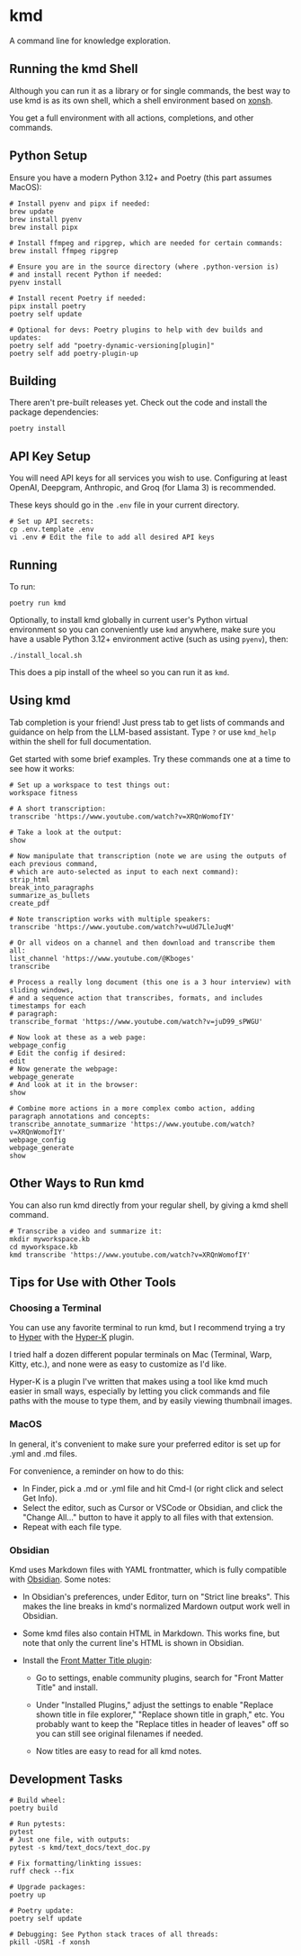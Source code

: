 # kmd

A command line for knowledge exploration.

## Running the kmd Shell

Although you can run it as a library or for single commands, the best way to use kmd
is as its own shell, which a shell environment based on [xonsh](https://xon.sh/).

You get a full environment with all actions, completions, and other commands.

## Python Setup

Ensure you have a modern Python 3.12+ and Poetry (this part assumes MacOS):

```shell
# Install pyenv and pipx if needed:
brew update
brew install pyenv
brew install pipx

# Install ffmpeg and ripgrep, which are needed for certain commands:
brew install ffmpeg ripgrep

# Ensure you are in the source directory (where .python-version is)
# and install recent Python if needed:
pyenv install

# Install recent Poetry if needed:
pipx install poetry
poetry self update

# Optional for devs: Poetry plugins to help with dev builds and updates:
poetry self add "poetry-dynamic-versioning[plugin]"
poetry self add poetry-plugin-up
```

## Building

There aren't pre-built releases yet. Check out the code and install the package dependencies:

```shell
poetry install
```

## API Key Setup

You will need API keys for all services you wish to use.
Configuring at least OpenAI, Deepgram, Anthropic, and Groq (for Llama 3) is recommended.

These keys should go in the `.env` file in your current directory.

```shell
# Set up API secrets:
cp .env.template .env 
vi .env # Edit the file to add all desired API keys
```

## Running

To run:

```shell
poetry run kmd
```

Optionally, to install kmd globally in current user's Python virtual environment so you can
conveniently use `kmd` anywhere, make sure you have a usable Python 3.12+ environment
active (such as using `pyenv`), then:

```shell
./install_local.sh
```

This does a pip install of the wheel so you can run it as `kmd`.

## Using kmd

Tab completion is your friend! Just press tab to get lists of commands and guidance on
help from the LLM-based assistant. Type `?` or use `kmd_help` within the shell for full
documentation.

Get started with some brief examples. Try these commands one at a time to see how it
works:

```shell
# Set up a workspace to test things out:
workspace fitness

# A short transcription:
transcribe 'https://www.youtube.com/watch?v=XRQnWomofIY'

# Take a look at the output:
show

# Now manipulate that transcription (note we are using the outputs of each previous command,
# which are auto-selected as input to each next command):
strip_html
break_into_paragraphs
summarize_as_bullets
create_pdf

# Note transcription works with multiple speakers:
transcribe 'https://www.youtube.com/watch?v=uUd7LleJuqM'

# Or all videos on a channel and then download and transcribe them all:
list_channel 'https://www.youtube.com/@Kboges'
transcribe

# Process a really long document (this one is a 3 hour interview) with sliding windows,
# and a sequence action that transcribes, formats, and includes timestamps for each
# paragraph:
transcribe_format 'https://www.youtube.com/watch?v=juD99_sPWGU'

# Now look at these as a web page:
webpage_config
# Edit the config if desired:
edit
# Now generate the webpage:
webpage_generate
# And look at it in the browser:
show

# Combine more actions in a more complex combo action, adding paragraph annotations and concepts:
transcribe_annotate_summarize 'https://www.youtube.com/watch?v=XRQnWomofIY'
webpage_config
webpage_generate
show
```

## Other Ways to Run kmd

You can also run kmd directly from your regular shell, by giving a kmd shell
command.

```
# Transcribe a video and summarize it:
mkdir myworkspace.kb
cd myworkspace.kb
kmd transcribe 'https://www.youtube.com/watch?v=XRQnWomofIY'
```

## Tips for Use with Other Tools

### Choosing a Terminal

You can use any favorite terminal to run kmd, but I recommend trying a try to
[Hyper](https://hyper.is/) with the [Hyper-K](https://github.com/jlevy/hyper-k)
plugin.

I tried half a dozen different popular terminals on Mac (Terminal, Warp, Kitty, etc.),
and none were as easy to customize as I'd like.

Hyper-K is a plugin I've written that makes using a tool like kmd much easier
in small ways, especially by letting you click commands and file paths with
the mouse to type them, and by easily viewing thumbnail images.

### MacOS

In general, it's convenient to make sure your preferred editor is set up for
.yml and .md files.

For convenience, a reminder on how to do this:

  - In Finder, pick a .md or .yml file and hit Cmd-I (or right click and select Get Info).
  - Select the editor, such as Cursor or VSCode or Obsidian, and click the "Change All…"
    button to have it apply to all files with that extension.
  - Repeat with each file type.

### Obsidian

Kmd uses Markdown files with YAML frontmatter, which is fully compatible with
[Obsidian](https://obsidian.md/). Some notes:

- In Obsidian's preferences, under Editor, turn on "Strict line breaks". This makes
  the line breaks in kmd's normalized Mardown output work well in Obsidian.

- Some kmd files also contain HTML in Markdown. This works fine, but note that only
  the current line's HTML is shown in Obsidian.

- Install the [Front Matter Title plugin](https://github.com/snezhig/obsidian-front-matter-title):

  - Go to settings, enable community plugins, search for "Front Matter Title" and install.
  
  - Under "Installed Plugins," adjust the settings to enable "Replace shown title in file explorer,"
    "Replace shown title in graph," etc. You probably want to keep the "Replace titles in header
    of leaves" off so you can still see original filenames if needed.

  - Now titles are easy to read for all kmd notes.


## Development Tasks

```
# Build wheel:
poetry build

# Run pytests:
pytest
# Just one file, with outputs:
pytest -s kmd/text_docs/text_doc.py

# Fix formatting/linkting issues:
ruff check --fix

# Upgrade packages:
poetry up

# Poetry update:
poetry self update

# Debugging: See Python stack traces of all threads:
pkill -USR1 -f xonsh
```
